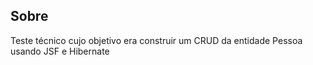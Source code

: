 ## Sobre

Teste técnico cujo objetivo era construir um CRUD da entidade Pessoa usando JSF e Hibernate
